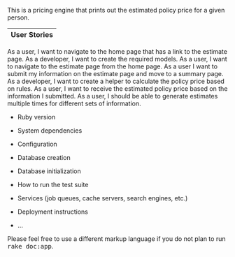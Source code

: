 This is a pricing engine that prints out the estimated policy price for a given person.

User Stories |
------------ |
As a user, I want to navigate to the home page that has a link to the estimate page.
As a developer, I want to create the required models.
As a user, I want to navigate to the estimate page from the home page.
As a user I want to submit my information on the estimate page and move to a summary page.
As a developer, I want to create a helper to calculate the policy price based on rules.
As a user, I want to receive the estimated policy price based on the information I submitted.
As a user, I should be able to generate estimates multiple times for different sets of information.



* Ruby version

* System dependencies

* Configuration

* Database creation

* Database initialization

* How to run the test suite

* Services (job queues, cache servers, search engines, etc.)

* Deployment instructions

* ...


Please feel free to use a different markup language if you do not plan to run
<tt>rake doc:app</tt>.
